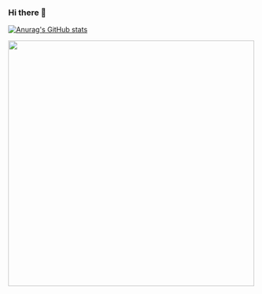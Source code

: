### Hi there 👋

[![Anurag's GitHub stats](https://github-readme-stats.vercel.app/api?username=dodyvirgiawan&show_icons=true&theme=dark)](https://github.com/anuraghazra/github-readme-stats)

<a href="https://wakatime.com"><img src="https://wakatime.com/share/@redbaron212/9ac854fa-8cb6-4d7d-8122-ade08c95c937.png" width="500px" /></a>

<!--
**dodyvirgiawan/dodyvirgiawan** is a ✨ _special_ ✨ repository because its `README.md` (this file) appears on your GitHub profile.

Here are some ideas to get you started:

- 🔭 I’m currently working on ...
- 🌱 I’m currently learning ...
- 👯 I’m looking to collaborate on ...
- 🤔 I’m looking for help with ...
- 💬 Ask me about ...
- 📫 How to reach me: ...
- 😄 Pronouns: ...
- ⚡ Fun fact: ...
-->
